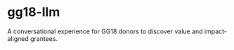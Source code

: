 # gg18-llm
A conversational experience for GG18 donors to discover value and impact-aligned grantees.
